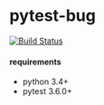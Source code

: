 # pytest-bug

[![Build Status](https://travis-ci.com/tolstislon/pytest-bug.svg?branch=master)](https://travis-ci.com/tolstislon/pytest-bug)


#### requirements
* python 3.4+
* pytest 3.6.0+